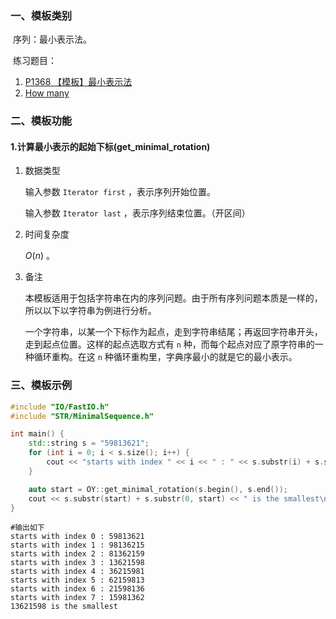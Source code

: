 ### 一、模板类别

​	序列：最小表示法。

​	练习题目：

1. [P1368 【模板】最小表示法](https://www.luogu.com.cn/problem/P1368)
2. [How many](https://acm.hdu.edu.cn/showproblem.php?pid=2609)

### 二、模板功能

#### 1.计算最小表示的起始下标(get_minimal_rotation)

1. 数据类型

   输入参数 `Iterator first` ，表示序列开始位置。

   输入参数 `Iterator last` ，表示序列结束位置。（开区间）

2. 时间复杂度

   $O(n)$ 。

3. 备注

   本模板适用于包括字符串在内的序列问题。由于所有序列问题本质是一样的，所以以下以字符串为例进行分析。

   一个字符串，以某一个下标作为起点，走到字符串结尾；再返回字符串开头，走到起点位置。这样的起点选取方式有 `n` 种，而每个起点对应了原字符串的一种循环重构。在这 `n` 种循环重构里，字典序最小的就是它的最小表示。

### 三、模板示例

```c++
#include "IO/FastIO.h"
#include "STR/MinimalSequence.h"

int main() {
    std::string s = "59813621";
    for (int i = 0; i < s.size(); i++) {
        cout << "starts with index " << i << " : " << s.substr(i) + s.substr(0, i) << endl;
    }

    auto start = OY::get_minimal_rotation(s.begin(), s.end());
    cout << s.substr(start) + s.substr(0, start) << " is the smallest\n";
}
```

```
#输出如下
starts with index 0 : 59813621
starts with index 1 : 98136215
starts with index 2 : 81362159
starts with index 3 : 13621598
starts with index 4 : 36215981
starts with index 5 : 62159813
starts with index 6 : 21598136
starts with index 7 : 15981362
13621598 is the smallest

```

